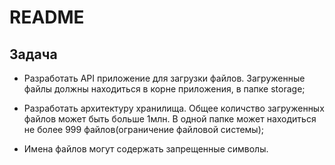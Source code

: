 # README

## Задача

* Разработать API приложение для загрузки файлов. Загруженные файлы должны находиться в корне приложения, в папке storage;

* Разработать архитектуру хранилища. Общее количство загруженных файлов может быть больше 1млн. В одной папке может находиться не более 999 файлов(ограничение файловой системы);

* Имена файлов могут содержать запрещенные символы.
